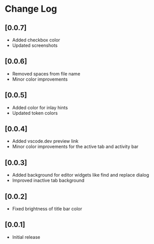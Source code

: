 # Change Log

## [0.0.7]

- Added checkbox color
- Updated screenshots

## [0.0.6]

- Removed spaces from file name
- Minor color improvements

## [0.0.5]

- Added color for inlay hints
- Updated token colors

## [0.0.4]

- Added vscode.dev preview link
- Minor color improvements for the active tab and activity bar

## [0.0.3]

- Added background for editor widgets like find and replace dialog
- Improved inactive tab background

## [0.0.2]

- Fixed brightness of title bar color

## [0.0.1]

- Initial release
